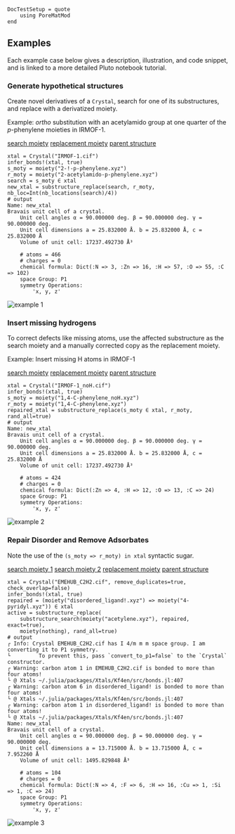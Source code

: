 ```@meta
DocTestSetup = quote
    using PoreMatMod
end
```

## Examples

Each example case below gives a description, illustration, and code snippet,
and is linked to a more detailed Pluto notebook tutorial.

### Generate hypothetical structures

Create novel derivatives of a `Crystal`, search for one of its substructures,
and replace with a derivatized moiety.

Example: *ortho* substitution with an acetylamido group at one quarter of the
*p*-phenylene moieties in IRMOF-1.

[search moiety](https://raw.githubusercontent.com/SimonEnsemble/PoreMatMod.jl/master/test/data/moieties/2-!-p-phenylene.xyz)
[replacement moiety](https://raw.githubusercontent.com/SimonEnsemble/PoreMatMod.jl/master/test/data/moieties/2-acetylamido-p-phenylene.xyz)
[parent structure](https://raw.githubusercontent.com/SimonEnsemble/PoreMatMod.jl/master/test/data/crystals/IRMOF-1.cif)

```jldoctest; output=false
xtal = Crystal("IRMOF-1.cif")
infer_bonds!(xtal, true)
s_moty = moiety("2-!-p-phenylene.xyz")
r_moty = moiety("2-acetylamido-p-phenylene.xyz")
search = s_moty ∈ xtal
new_xtal = substructure_replace(search, r_moty, nb_loc=Int(nb_locations(search)/4))
# output
Name: new_xtal
Bravais unit cell of a crystal.
	Unit cell angles α = 90.000000 deg. β = 90.000000 deg. γ = 90.000000 deg.
	Unit cell dimensions a = 25.832000 Å. b = 25.832000 Å, c = 25.832000 Å
	Volume of unit cell: 17237.492730 Å³

	# atoms = 466
	# charges = 0
	chemical formula: Dict(:N => 3, :Zn => 16, :H => 57, :O => 55, :C => 102)
	space Group: P1
	symmetry Operations:
		'x, y, z'
```

![example 1](../../assets/IRMOF1example.png)

### Insert missing hydrogens

To correct defects like missing atoms, use the affected substructure as the search
moiety and a manually corrected copy as the replacement moiety.

Example: Insert missing H atoms in IRMOF-1

[search moiety](https://raw.githubusercontent.com/SimonEnsemble/PoreMatMod.jl/master/test/data/moieties/1,4-C-phenylene_noH.xyz)
[replacement moiety](https://raw.githubusercontent.com/SimonEnsemble/PoreMatMod.jl/master/test/data/moieties/1,4-C-phenylene.xyz)
[parent structure](https://raw.githubusercontent.com/SimonEnsemble/PoreMatMod.jl/master/test/data/crystals/IRMOF-1_noH.cif)

```jldoctest; output=false
xtal = Crystal("IRMOF-1_noH.cif")
infer_bonds!(xtal, true)
s_moty = moiety("1,4-C-phenylene_noH.xyz")
r_moty = moiety("1,4-C-phenylene.xyz")
repaired_xtal = substructure_replace(s_moty ∈ xtal, r_moty, rand_all=true)
# output
Name: new_xtal
Bravais unit cell of a crystal.
	Unit cell angles α = 90.000000 deg. β = 90.000000 deg. γ = 90.000000 deg.
	Unit cell dimensions a = 25.832000 Å. b = 25.832000 Å, c = 25.832000 Å
	Volume of unit cell: 17237.492730 Å³

	# atoms = 424
	# charges = 0
	chemical formula: Dict(:Zn => 4, :H => 12, :O => 13, :C => 24)
	space Group: P1
	symmetry Operations:
		'x, y, z'
```

![example 2](../../assets/missingHexample.png)

### Repair Disorder and Remove Adsorbates

Note the use of the `(s_moty => r_moty) in xtal` syntactic sugar.

[search moiety 1](https://raw.githubusercontent.com/SimonEnsemble/PoreMatMod.jl/master/test/data/moieties/disordered_ligand!.xyz)
[search moiety 2](https://raw.githubusercontent.com/SimonEnsemble/PoreMatMod.jl/master/test/data/moieties/acetylene.xyz)
[replacement moiety](https://raw.githubusercontent.com/SimonEnsemble/PoreMatMod.jl/master/test/data/moieties/4-pyridyl.xyz)
[parent structure](https://raw.githubusercontent.com/SimonEnsemble/PoreMatMod.jl/master/test/data/crystals/EMEHUB_C2H2.cif)

```jldoctest; output=false
xtal = Crystal("EMEHUB_C2H2.cif", remove_duplicates=true, check_overlap=false)
infer_bonds!(xtal, true)
repaired = (moiety("disordered_ligand!.xyz") => moiety("4-pyridyl.xyz")) ∈ xtal
active = substructure_replace(
    substructure_search(moiety("acetylene.xyz"), repaired, exact=true), 
    moiety(nothing), rand_all=true)
# output
┌ Info: Crystal EMEHUB_C2H2.cif has I 4/m m m space group. I am converting it to P1 symmetry.
└         To prevent this, pass `convert_to_p1=false` to the `Crystal` constructor.
┌ Warning: carbon atom 1 in EMEHUB_C2H2.cif is bonded to more than four atoms!
└ @ Xtals ~/.julia/packages/Xtals/Kf4en/src/bonds.jl:407
┌ Warning: carbon atom 6 in disordered_ligand! is bonded to more than four atoms!
└ @ Xtals ~/.julia/packages/Xtals/Kf4en/src/bonds.jl:407
┌ Warning: carbon atom 1 in disordered_ligand! is bonded to more than four atoms!
└ @ Xtals ~/.julia/packages/Xtals/Kf4en/src/bonds.jl:407
Name: new_xtal
Bravais unit cell of a crystal.
	Unit cell angles α = 90.000000 deg. β = 90.000000 deg. γ = 90.000000 deg.
	Unit cell dimensions a = 13.715000 Å. b = 13.715000 Å, c = 7.952260 Å
	Volume of unit cell: 1495.829848 Å³

	# atoms = 104
	# charges = 0
	chemical formula: Dict(:N => 4, :F => 6, :H => 16, :Cu => 1, :Si => 1, :C => 24)
	space Group: P1
	symmetry Operations:
		'x, y, z'
```

![example 3](../../assets/mof-fix.png)

